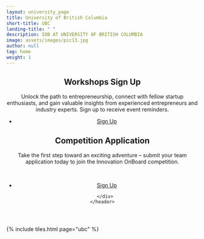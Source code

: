 ```yaml
---
layout: university_page
title: University of British Columbia
short-title: UBC
landing-title: " "
description: IOB AT UNIVERSITY OF BRITISH COLUMBIA
image: assets/images/pic13.jpg
author: null
tag: home
weight: 1
---
```


<!-- Main -->
<div id="main" class="alt">
<section id="one" class="alt">
  <div class="inner">
    <header>
      <div class="row">
        <div class="6u 12u$(small)">
          <div class="box">
            <h1>Workshops Sign Up</h1>
            <p>
              Unlock the path to entrepreneurship, connect with fellow startup enthusiasts, and gain valuable
              insights from experienced entrepreneurs and industry experts. Sign up to receive event reminders.
            </p>
            <ul class="actions fit">
              <li>
                <a href="{{ '/competition-application-choice.html' | prepend: site.baseurl | prepend: site.url }}"
                  target="_blank" class="button fit">Sign Up</a>
              </li>
            </ul>
          </div>
        </div>
        <div class="6u 12u$(small)">
          <div class="box">
            <h1>Competition Application</h1>
            <p>
              Take the first step toward an exciting adventure – submit your team application today to join the
              Innovation OnBoard competition.
              <br>
            </p>
            <br>
            <ul class="actions fit">
              <li>
                <a href="{{ '/competition-application.html' | prepend: site.baseurl | prepend: site.url }}"
                  target="_blank" class="button fit">Sign Up</a>
              </li>
            </ul>
          </div>
        </div>

      </div>
    </header>

  </div>
</section>

{% include tiles.html page="ubc" %}
